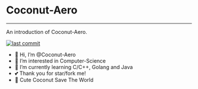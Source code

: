 # Coconut-Aero

---------------------------------

An introduction of Coconut-Aero.

[![last commit](https://img.shields.io/github/last-commit/Coconut-Aero/Coconut-Aero)](https://github.com/Coconut-Aero/Coconut-Aero/commits/master)

- 👋 Hi, I’m @Coconut-Aero
- 👀 I’m interested in Computer-Science
- 🌱 I’m currently learning C/C++, Golang and Java
- 💕 Thank you for star/fork me!
- 🥥 Cute Coconut Save The World

<!---
Coconut-Aero/Coconut-Aero is a ✨ special ✨ repository because its `README.md` (this file) appears on your GitHub profile.
You can click the Preview link to take a look at your changes.
--->
